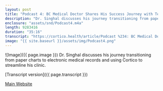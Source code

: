 ```yaml
---
layout: post
title: "Podcast 4: BC Medical Doctor Shares His Success Journey with Telehealth"
description: "Dr. Singhal discusses his journey transitioning from paper charts to electronic medical records and using Cortico to streamline his clinic."
enclosure: "assets/snd/Podcast4.m4a"
length: 9283416
duration: "35:16"
transcript: "https://cortico.health/article/Podcast %234: BC Medical Doctor Shares His Success Journey with Telehealth"
image: "{{ site.baseurl }}/assets/img/Podcast4.png"
---
```

![Image]({{ page.image }})
Dr. Singhal discusses his journey transitioning from paper charts to electronic medical records and using Cortico to streamline his clinic.

[Transcript version]({{ page.transcript }})

[Main Website](https://cortico.health)